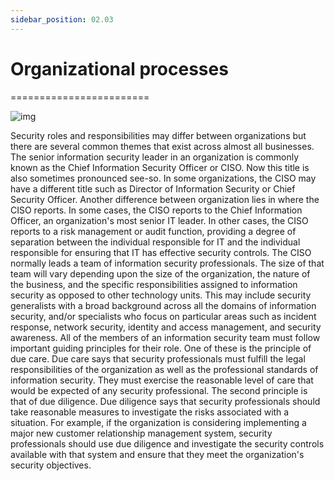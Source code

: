 ```yaml
---
sidebar_position: 02.03
---
```


# Organizational processes
========================

![img](/img/1-2-3-1.png)

Security roles and responsibilities may differ between organizations but there are several common themes that exist across almost all businesses. The senior information security leader in an organization is commonly known as the Chief Information Security Officer or CISO. Now this title is also sometimes pronounced see-so. In some organizations, the CISO may have a different title such as Director of Information Security or Chief Security Officer. Another difference between organization lies in where the CISO reports. In some cases, the CISO reports to the Chief Information Officer, an organization's most senior IT leader. In other cases, the CISO reports to a risk management or audit function, providing a degree of separation between the individual responsible for IT and the individual responsible for ensuring that IT has effective security controls. The CISO normally leads a team of information security professionals. The size of that team will vary depending upon the size of the organization, the nature of the business, and the specific responsibilities assigned to information security as opposed to other technology units. This may include security generalists with a broad background across all the domains of information security, and/or specialists who focus on particular areas such as incident response, network security, identity and access management, and security awareness. All of the members of an information security team must follow important guiding principles for their role. One of these is the principle of due care. Due care says that security professionals must fulfill the legal responsibilities of the organization as well as the professional standards of information security. They must exercise the reasonable level of care that would be expected of any security professional. The second principle is that of due diligence. Due diligence says that security professionals should take reasonable measures to investigate the risks associated with a situation. For example, if the organization is considering implementing a major new customer relationship management system, security professionals should use due diligence and investigate the security controls available with that system and ensure that they meet the organization's security objectives.